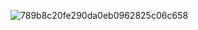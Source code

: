 ![789b8c20fe290da0eb0962825c06c658](https://github.com/SaruGGS/SaruGGS/assets/93264560/b7108d8e-5f4d-4be1-abc1-d6e179dcb051)
